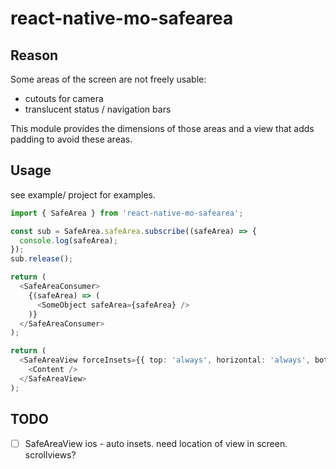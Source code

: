# react-native-mo-safearea

## Reason

Some areas of the screen are not freely usable:
- cutouts for camera
- translucent status / navigation bars

This module provides the dimensions of those areas and a view that adds padding to avoid these areas.

## Usage

see example/ project for examples.

```ts
import { SafeArea } from 'react-native-mo-safearea';

const sub = SafeArea.safeArea.subscribe((safeArea) => {
  console.log(safeArea);
});
sub.release();

return (
  <SafeAreaConsumer>
    {(safeArea) => (
      <SomeObject safeArea={safeArea} />
    )}
  </SafeAreaConsumer>
);

return (
  <SafeAreaView forceInsets={{ top: 'always', horizontal: 'always', bottom: 'never' }}>
    <Content />
  </SafeAreaView>
);

```

## TODO

- [ ] SafeAreaView ios - auto insets. need location of view in screen. scrollviews?
